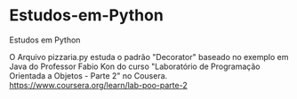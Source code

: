 # Estudos-em-Python
Estudos em Python

O Arquivo pizzaria.py estuda o padrão "Decorator" baseado no exemplo em Java do Professor Fabio Kon do curso "Laboratório de Programação Orientada a Objetos - Parte 2"
no Cousera. https://www.coursera.org/learn/lab-poo-parte-2

